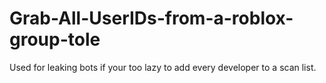 # Grab-All-UserIDs-from-a-roblox-group-tole
Used for leaking bots if your too lazy to add every developer to a scan list.
